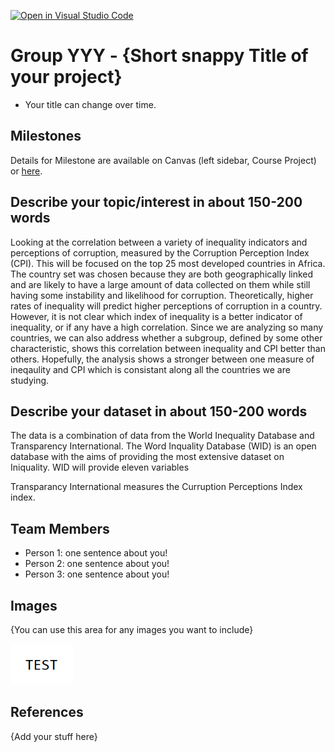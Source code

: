 [![Open in Visual Studio Code](https://classroom.github.com/assets/open-in-vscode-f059dc9a6f8d3a56e377f745f24479a46679e63a5d9fe6f495e02850cd0d8118.svg)](https://classroom.github.com/online_ide?assignment_repo_id=464634&assignment_repo_type=GroupAssignmentRepo)
# Group YYY - {Short snappy Title of your project}

- Your title can change over time.

## Milestones

Details for Milestone are available on Canvas (left sidebar, Course Project) or [here](https://firas.moosvi.com/courses/data301/project/milestone01.html).

## Describe your topic/interest in about 150-200 words

Looking at the correlation between a variety of inequality indicators and perceptions of corruption, measured by the Corruption Perception Index (CPI). This will be focused on the top 25 most developed countries in Africa. The country set was chosen because they are both geographically linked and are likely to have a large amount of data collected on them while still having some instability and likelihood for corruption. Theoretically, higher rates of inequality will predict higher perceptions of corruption in a country. However, it is not clear which index of inequality is a better indicator of inequality, or if any have a high correlation. Since we are analyzing so many countries, we can also address whether a subgroup, defined by some other characteristic, shows this correlation between inequality and CPI better than others. Hopefully, the analysis shows a stronger between one measure of ineqaulity and CPI which is consistant along all the countries we are studying.

## Describe your dataset in about 150-200 words

The data is a combination of data from the World Inequality Database and Transparency International. The Word Inquality Database (WID) is an open database with the aims of providing the most extensive dataset on Iniquality. WID will provide eleven variables 

Transparancy International measures the Curruption Perceptions Index index.

## Team Members

- Person 1: one sentence about you!
- Person 2: one sentence about you!
- Person 3: one sentence about you!

## Images

{You can use this area for any images you want to include}

<img src ="images/test.png" width="100px">

## References

{Add your stuff here}



